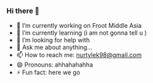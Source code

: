 ### Hi there 👋

- 🔭 I’m currently working on Froot Middle Asia
- 🌱 I’m currently learning (i am not gonna tell u )
- 🤔 I’m looking for help with
- 💬 Ask me about anything...
- 📫 How to reach me: nurtylek98@gmail.com
- 😄 Pronouns: ahhahahahha
- ⚡ Fun fact: here we go
